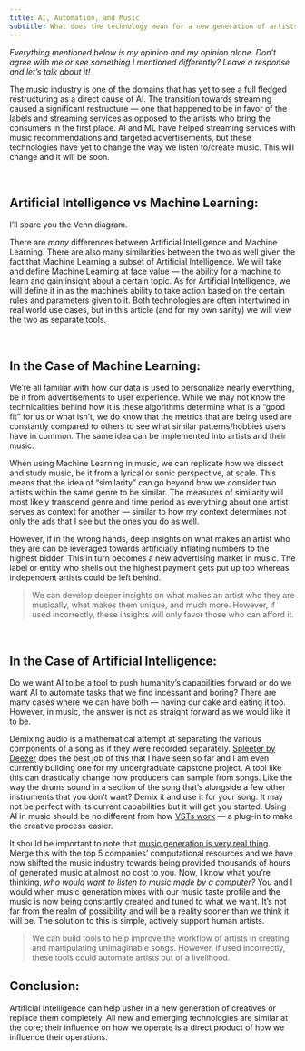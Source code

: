 ```yaml
---
title: AI, Automation, and Music
subtitle: What does the technology mean for a new generation of artists?
---
```


*Everything mentioned below is my opinion and my opinion alone. Don’t agree with me or see something I mentioned differently? Leave a response and let’s talk about it!*

The music industry is one of the domains that has yet to see a full fledged restructuring as a direct cause of AI. The transition towards streaming caused a significant restructure — one that happened to be in favor of the labels and streaming services as opposed to the artists who bring the consumers in the first place. AI and ML have helped streaming services with music recommendations and targeted advertisements, but these technologies have yet to change the way we listen to/create music. This will change and it will be soon.

<br>

## Artificial Intelligence vs Machine Learning:

I’ll spare you the Venn diagram.

There are *many* differences between Artificial Intelligence and Machine Learning. There are also many similarities between the two as well given the fact that Machine Learning a subset of Artificial Intelligence. We will take and define Machine Learning at face value — the ability for a machine to learn and gain insight about a certain topic. As for Artificial Intelligence, we will define it in as the machine’s ability to take action based on the certain rules and parameters given to it. Both technologies are often intertwined in real world use cases, but in this article (and for my own sanity) we will view the two as separate tools.

<br>

## In the Case of Machine Learning:

We’re all familiar with how our data is used to personalize nearly everything, be it from advertisements to user experience. While we may not know the technicalities behind how it is these algorithms determine what is a “good fit” for us or what isn’t, we do know that the metrics that are being used are constantly compared to others to see what similar patterns/hobbies users have in common. The same idea can be implemented into artists and their music.

When using Machine Learning in music, we can replicate how we dissect and study music, be it from a lyrical or sonic perspective, at scale. This means that the idea of “similarity” can go beyond how we consider two artists within the same genre to be similar. The measures of similarity will most likely transcend genre and time period as everything about one artist serves as context for another — similar to how my context determines not only the ads that I see but the ones you do as well.

However, if in the wrong hands, deep insights on what makes an artist who they are can be leveraged towards artificially inflating numbers to the highest bidder. This in turn becomes a new advertising market in music. The label or entity who shells out the highest payment gets put up top whereas independent artists could be left behind.

> We can develop deeper insights on what makes an artist who they are musically, what makes them unique, and much more. However, if used incorrectly, these insights will only favor those who can afford it.

<br>

## In the Case of Artificial Intelligence:

Do we want AI to be a tool to push humanity’s capabilities forward or do we want AI to automate tasks that we find incessant and boring? There are many cases where we can have both — having our cake and eating it too. However, in music, the answer is not as straight forward as we would like it to be.

Demixing audio is a mathematical attempt at separating the various components of a song as if they were recorded separately. [Spleeter by Deezer](https://github.com/deezer/spleeter) does the best job of this that I have seen so far and I am even currently building one for my undergraduate capstone project. A tool like this can drastically change how producers can sample from songs. Like the way the drums sound in a section of the song that’s alongside a few other instruments that you don’t want? Demix it and use it for your song. It may not be perfect with its current capabilities but it will get you started. Using AI in music should be no different from how [VSTs work](https://en.wikipedia.org/wiki/Virtual_Studio_Technology) — a plug-in to make the creative process easier.

It should be important to note that [music generation is very real thing](https://openai.com/blog/musenet/). Merge this with the top 5 companies’ computational resources and we have now shifted the music industry towards being provided thousands of hours of generated music at almost no cost to you. Now, I know what you’re thinking, *who would want to listen to music made by a computer?* You and I would when music generation mixes with our music taste profile and the music is now being constantly created and tuned to what we want. It’s not far from the realm of possibility and will be a reality sooner than we think it will be. The solution to this is simple, actively support human artists.

>We can build tools to help improve the workflow of artists in creating and manipulating unimaginable songs. However, if used incorrectly, these tools could automate artists out of a livelihood.

## Conclusion:

Artificial Intelligence can help usher in a new generation of creatives or replace them completely. All new and emerging technologies are similar at the core; their influence on how we operate is a direct product of how we influence their operations.